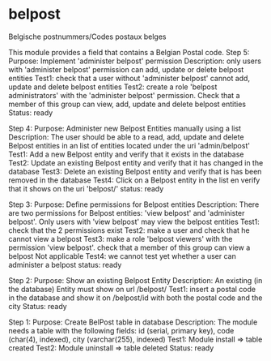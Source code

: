 belpost
=======

Belgische postnummers/Codes postaux belges



This module provides a field that contains a Belgian Postal
code. 
Step 5:
Purpose: Implement 'administer belpost' permission
Description: only users with 'administer belpost' permission can
add, update or delete belpost entities
Test1: check that a user without 'administer belpost' cannot add,
update and delete belpost entities
Test2: create a role 'belpost administrators' with the 'administer belpost'
permission. Check that a member of this group can view, add, update and delete
belpost entities
Status: ready

Step 4:
Purpose: Administer new Belpost Entities manually using a list
Description: The user should be able to a read, add, update and delete
Belpost entities in an list of entities located under the uri 'admin/belpost'
Test1: Add a new Belpost entity and verify that it exists in the database
Test2: Update an existing Belpost entity and verify that it has changed in the 
database
Test3: Delete an existing Belpost entity and verify that is has been removed 
in the database
Test4: Click on a Belpost entity in the list en verify that it shows on the uri
'belpost/<id>'
status: ready

Step 3:
Purpose: Define permissions for Belpost entities
Description: There are two permissions for Belpost entities: 
'view belpost' and 'administer belpost'. Only users with 'view belpost' may
view the belpost entities
Test1: check that the 2 permissions exist
Test2: make a user and check that he cannot view a belpost
Test3: make a role 'belpost viewers' with the permission 'view belpost'.
check that a member of this group can view a belpost
Not applicable Test4: we cannot test yet whether a user can administer a belpost
status: ready

Step 2:
Purpose: Show an existing Belpost Entity
Description: An existing (in the database) Entity must
show on url /belpost/<id>
Test1: insert a postal code in the database and show it on
/belpost/id with both the postal code and the city
Status: ready 

Step 1: 
Purpose: Create BelPost table in database
Description: The module needs a table with the following fields:
id (serial, primary key), code (char(4), indexed), 
city (varchar(255), indexed) 
Test1: Module install => table created
Test2: Module uninstall => table deleted
Status: ready
